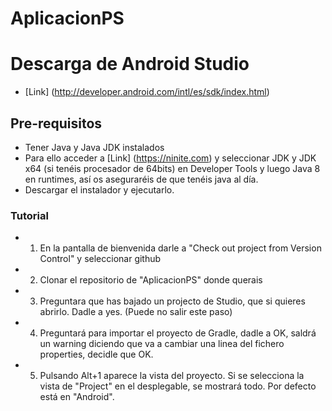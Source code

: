 # AplicacionPS

# Descarga de Android Studio
* [Link] (http://developer.android.com/intl/es/sdk/index.html)

## Pre-requisitos
* Tener Java y Java JDK instalados
* Para ello acceder a [Link] (https://ninite.com) y seleccionar JDK y JDK x64 (si tenéis procesador de 64bits) en Developer Tools y luego Java 8 en runtimes, así os aseguraréis de que tenéis java al día.
* Descargar el instalador y ejecutarlo.

### Tutorial
* 1) En la pantalla de bienvenida darle a "Check out project from Version Control" y seleccionar github
* 2) Clonar el repositorio de "AplicacionPS" donde querais
* 3) Preguntara que has bajado un projecto de Studio, que si quieres abrirlo. Dadle a yes. (Puede no salir este paso)
* 4) Preguntará para importar el proyecto de Gradle, dadle a OK, saldrá un warning diciendo que va a cambiar una linea del fichero properties, decidle que OK.
* 5) Pulsando Alt+1 aparece la vista del proyecto. Si se selecciona la vista de "Project" en el desplegable, se mostrará todo. Por defecto está en "Android".
